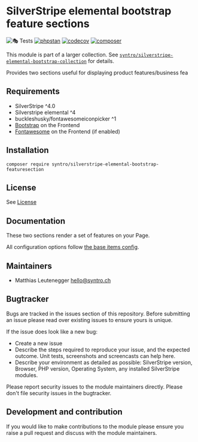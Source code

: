 # SilverStripe elemental bootstrap feature sections

![🎭 Tests](https://github.com/syntro-opensource/silverstripe-elemental-bootstrap-featuresection/workflows/%F0%9F%8E%AD%20Tests/badge.svg)
[![phpstan](https://img.shields.io/badge/PHPStan-enabled-success)](https://github.com/phpstan/phpstan)
[![codecov](https://codecov.io/gh/syntro-opensource/silverstripe-elemental-bootstrap-featuresection/branch/master/graph/badge.svg)](https://codecov.io/gh/syntro-opensource/silverstripe-elemental-bootstrap-featuresection)
[![composer](https://img.shields.io/packagist/dt/syntro/silverstripe-elemental-bootstrap-featuresection?color=success&logo=composer)](https://packagist.org/packages/syntro/silverstripe-elemental-bootstrap-featuresection)


This module is part of a larger collection. See
[`syntro/silverstripe-elemental-bootstrap-collection`](https://github.com/syntro-opensource/silverstripe-elemental-bootstrap-collection)
for details.

Provides two sections useful for displaying product features/business fea

## Requirements

* SilverStripe ^4.0
* Silverstripe elemental ^4
* buckleshusky/fontawesomeiconpicker ^1
* [Bootstrap](https://getbootstrap.com) on the Frontend
* [Fontawesome](https://fontawesome.com) on the Frontend (if enabled)

## Installation

```
composer require syntro/silverstripe-elemental-bootstrap-featuresection
```


## License
See [License](license.md)

## Documentation
These two sections render a set of features on your Page.

All configuration options follow [the base items config](https://github.com/syntro-opensource/silverstripe-elemental-bootstrap-baseitems#documentation).

<!-- ## Example configuration (optional)
If your module makes use of the config API in SilverStripe it's a good idea to provide an example config
 here that will get the module working out of the box and expose the user to the possible configuration options.

Provide a yaml code example where possible.

```yaml

Page:
  config_option: true
  another_config:
    - item1
    - item2

``` -->

## Maintainers
 * Matthias Leutenegger <hello@syntro.ch>

## Bugtracker
Bugs are tracked in the issues section of this repository. Before submitting an issue please read over
existing issues to ensure yours is unique.

If the issue does look like a new bug:

 - Create a new issue
 - Describe the steps required to reproduce your issue, and the expected outcome. Unit tests, screenshots
 and screencasts can help here.
 - Describe your environment as detailed as possible: SilverStripe version, Browser, PHP version,
 Operating System, any installed SilverStripe modules.

Please report security issues to the module maintainers directly. Please don't file security issues in the bugtracker.

## Development and contribution
If you would like to make contributions to the module please ensure you raise a pull request and discuss with the module maintainers.
